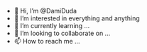 - 👋 Hi, I’m @DamiDuda
- 👀 I’m interested in everything and anything
- 🌱 I’m currently learning ...
- 💞️ I’m looking to collaborate on ...
- 📫 How to reach me ...

<!---
DamiDuda/DamiDuda is a ✨ special ✨ repository because its `README.md` (this file) appears on your GitHub profile.
You can click the Preview link to take a look at your changes.
--->
